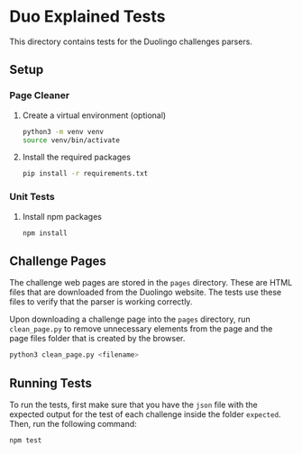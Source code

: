 # Duo Explained Tests

This directory contains tests for the Duolingo challenges parsers.

## Setup

### Page Cleaner

1. Create a virtual environment (optional)
	```bash
	python3 -m venv venv
	source venv/bin/activate
	```
2. Install the required packages
	```bash
	pip install -r requirements.txt
	```

### Unit Tests

1. Install npm packages
	```bash
	npm install
	``` 

## Challenge Pages

The challenge web pages are stored in the `pages` directory. These are HTML files that are downloaded from the Duolingo website. The tests use these files to verify that the parser is working correctly.

Upon downloading a challenge page into the `pages` directory, run `clean_page.py` to remove unnecessary elements from the page and the page files folder that is created by the browser.

```bash
python3 clean_page.py <filename>
```

## Running Tests

To run the tests, first make sure that you have the `json` file with the expected output for the test of each challenge inside the folder `expected`. Then, run the following command:

```bash
npm test
```